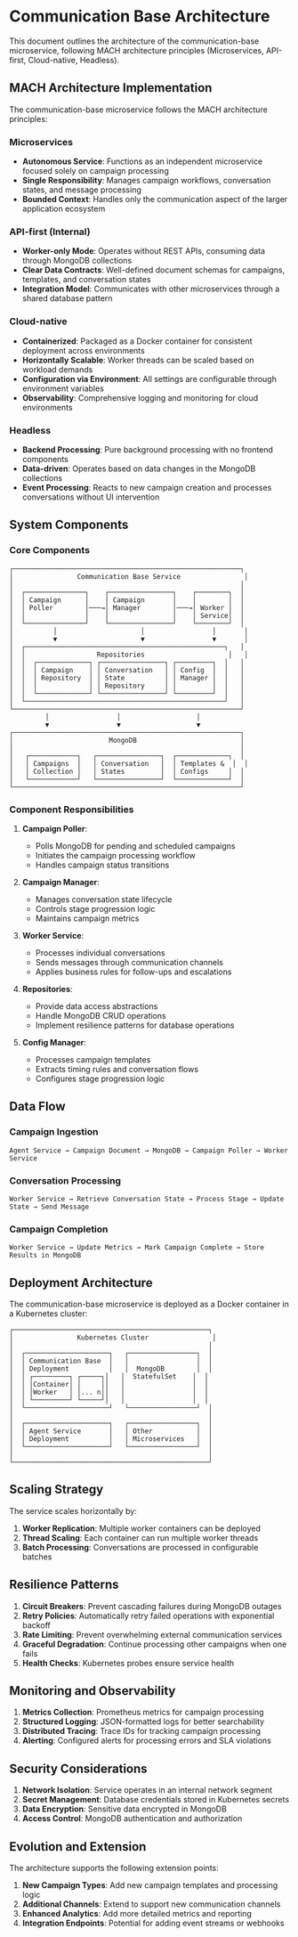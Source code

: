 # Communication Base Architecture

This document outlines the architecture of the communication-base microservice, following MACH architecture principles (Microservices, API-first, Cloud-native, Headless).

## MACH Architecture Implementation

The communication-base microservice follows the MACH architecture principles:

### Microservices
- **Autonomous Service**: Functions as an independent microservice focused solely on campaign processing
- **Single Responsibility**: Manages campaign workflows, conversation states, and message processing
- **Bounded Context**: Handles only the communication aspect of the larger application ecosystem

### API-first (Internal)
- **Worker-only Mode**: Operates without REST APIs, consuming data through MongoDB collections
- **Clear Data Contracts**: Well-defined document schemas for campaigns, templates, and conversation states
- **Integration Model**: Communicates with other microservices through a shared database pattern

### Cloud-native
- **Containerized**: Packaged as a Docker container for consistent deployment across environments
- **Horizontally Scalable**: Worker threads can be scaled based on workload demands
- **Configuration via Environment**: All settings are configurable through environment variables
- **Observability**: Comprehensive logging and monitoring for cloud environments

### Headless
- **Backend Processing**: Pure background processing with no frontend components
- **Data-driven**: Operates based on data changes in the MongoDB collections
- **Event Processing**: Reacts to new campaign creation and processes conversations without UI intervention

## System Components

### Core Components

```
┌─────────────────────────────────────────────────────────┐
│                Communication Base Service                │
│                                                         │
│  ┌───────────────┐    ┌────────────────┐    ┌────────┐  │
│  │ Campaign      │    │ Campaign       │    │        │  │
│  │ Poller        │───→│ Manager        │───→│ Worker │  │
│  │               │    │                │    │ Service│  │
│  └───────────────┘    └────────────────┘    └────────┘  │
│          │                     │                 │       │
│          ▼                     ▼                 ▼       │
│  ┌──────────────────────────────────────────────────┐   │
│  │                  Repositories                     │   │
│  │  ┌─────────────┐ ┌────────────────┐ ┌─────────┐  │   │
│  │  │ Campaign    │ │ Conversation   │ │ Config  │  │   │
│  │  │ Repository  │ │ State          │ │ Manager │  │   │
│  │  │             │ │ Repository     │ │         │  │   │
│  │  └─────────────┘ └────────────────┘ └─────────┘  │   │
│  └──────────────────────────────────────────────────┘   │
└─────────────────────────────────────────────────────────┘
         │                 │                   │
         ▼                 ▼                   ▼
┌─────────────────────────────────────────────────────────┐
│                        MongoDB                          │
│                                                         │
│   ┌────────────┐   ┌────────────────┐  ┌─────────────┐  │
│   │ Campaigns  │   │ Conversation   │  │ Templates &  │  │
│   │ Collection │   │ States         │  │ Configs     │  │
│   └────────────┘   └────────────────┘  └─────────────┘  │
└─────────────────────────────────────────────────────────┘
```

### Component Responsibilities

1. **Campaign Poller**:
   - Polls MongoDB for pending and scheduled campaigns
   - Initiates the campaign processing workflow
   - Handles campaign status transitions

2. **Campaign Manager**:
   - Manages conversation state lifecycle
   - Controls stage progression logic
   - Maintains campaign metrics 

3. **Worker Service**:
   - Processes individual conversations
   - Sends messages through communication channels
   - Applies business rules for follow-ups and escalations

4. **Repositories**:
   - Provide data access abstractions
   - Handle MongoDB CRUD operations
   - Implement resilience patterns for database operations

5. **Config Manager**:
   - Processes campaign templates
   - Extracts timing rules and conversation flows
   - Configures stage progression logic

## Data Flow

### Campaign Ingestion
```
Agent Service → Campaign Document → MongoDB → Campaign Poller → Worker Service
```

### Conversation Processing
```
Worker Service → Retrieve Conversation State → Process Stage → Update State → Send Message
```

### Campaign Completion
```
Worker Service → Update Metrics → Mark Campaign Complete → Store Results in MongoDB
```

## Deployment Architecture

The communication-base microservice is deployed as a Docker container in a Kubernetes cluster:

```
┌─────────────────────────────────────────────────┐
│                Kubernetes Cluster                │
│                                                 │
│  ┌─────────────────────┐   ┌─────────────────┐  │
│  │ Communication Base  │   │                 │  │
│  │ Deployment          │   │  MongoDB        │  │
│  │ ┌─────────┐ ┌─────┐│   │  StatefulSet    │  │
│  │ │Container│ │     ││   │                 │  │
│  │ │Worker   │ │... n││   │                 │  │
│  │ └─────────┘ └─────┘│   │                 │  │
│  └─────────────────────┘   └─────────────────┘  │
│                                                 │
│  ┌─────────────────────┐   ┌─────────────────┐  │
│  │ Agent Service       │   │ Other           │  │
│  │ Deployment          │   │ Microservices   │  │
│  └─────────────────────┘   └─────────────────┘  │
│                                                 │
└─────────────────────────────────────────────────┘
```

## Scaling Strategy

The service scales horizontally by:

1. **Worker Replication**: Multiple worker containers can be deployed
2. **Thread Scaling**: Each container can run multiple worker threads
3. **Batch Processing**: Conversations are processed in configurable batches

## Resilience Patterns

1. **Circuit Breakers**: Prevent cascading failures during MongoDB outages
2. **Retry Policies**: Automatically retry failed operations with exponential backoff
3. **Rate Limiting**: Prevent overwhelming external communication services
4. **Graceful Degradation**: Continue processing other campaigns when one fails
5. **Health Checks**: Kubernetes probes ensure service health

## Monitoring and Observability

1. **Metrics Collection**: Prometheus metrics for campaign processing
2. **Structured Logging**: JSON-formatted logs for better searchability
3. **Distributed Tracing**: Trace IDs for tracking campaign processing
4. **Alerting**: Configured alerts for processing errors and SLA violations

## Security Considerations

1. **Network Isolation**: Service operates in an internal network segment
2. **Secret Management**: Database credentials stored in Kubernetes secrets
3. **Data Encryption**: Sensitive data encrypted in MongoDB
4. **Access Control**: MongoDB authentication and authorization

## Evolution and Extension

The architecture supports the following extension points:

1. **New Campaign Types**: Add new campaign templates and processing logic
2. **Additional Channels**: Extend to support new communication channels
3. **Enhanced Analytics**: Add more detailed metrics and reporting
4. **Integration Endpoints**: Potential for adding event streams or webhooks 